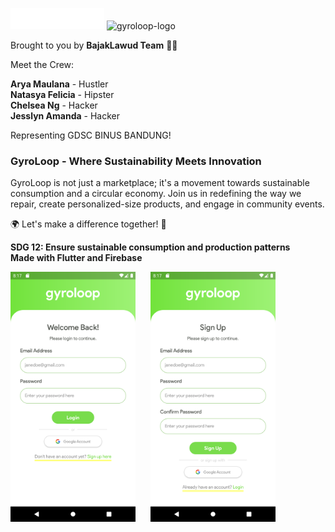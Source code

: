 <p>
  <img src="assets/image/gyroloop.png" alt="gyroloop-logo" width="150">
  <img src= "https://drive.google.com/file/d/1dYv8W_3ThMZdk5lGSbNJaNQ5CB8LbYD_/view?usp=sharing" alt="gyroloop-logo" width="150">

</p>

<p>Brought to you by <b>BajakLawud Team</b> 🏴‍☠️</p>

<p>
  Meet the Crew:
</p>

<p>
  <b>Arya Maulana</b> - Hustler<br>
  <b>Natasya Felicia</b> - Hipster<br>
  <b>Chelsea Ng</b> - Hacker <br>
  <b>Jesslyn Amanda</b> - Hacker
</p>

<p>
  Representing GDSC BINUS BANDUNG!
</p>

<h3><b>GyroLoop</b> - Where Sustainability Meets Innovation</h3>

<p>
  GyroLoop is not just a marketplace; it's a movement towards sustainable consumption and a circular economy.
  Join us in redefining the way we repair, create personalized-size products, and engage in community events.
</p>

<p>
  🌍 Let's make a difference together! 🌿
</p>

<p>
  <b>SDG 12: Ensure sustainable consumption and production patterns</b>
  <br>
  <b>Made with Flutter and Firebase</b>
</p>

<p>
  <img src="assets/image/login.png" alt="gyroloop-login" width="200" style="margin-right: 20px;">
  <img src="assets/image/signup.png" alt="gyroloop-signup" width="200">
</p>


